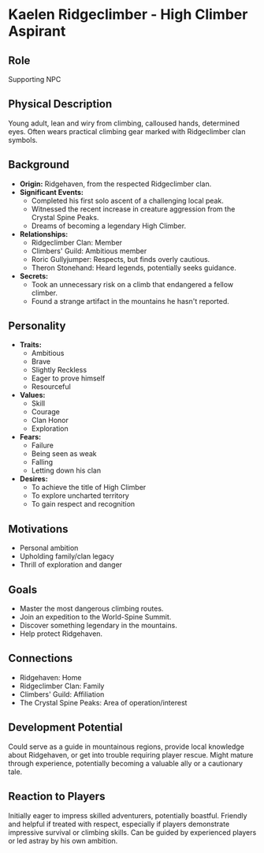 # Kaelen Ridgeclimber - High Climber Aspirant

## Role
Supporting NPC

## Physical Description
Young adult, lean and wiry from climbing, calloused hands, determined eyes. Often wears practical climbing gear marked with Ridgeclimber clan symbols.

## Background
- **Origin:** Ridgehaven, from the respected Ridgeclimber clan.
- **Significant Events:**
  - Completed his first solo ascent of a challenging local peak.
  - Witnessed the recent increase in creature aggression from the Crystal Spine Peaks.
  - Dreams of becoming a legendary High Climber.
- **Relationships:**
  - Ridgeclimber Clan: Member
  - Climbers' Guild: Ambitious member
  - Roric Gullyjumper: Respects, but finds overly cautious.
  - Theron Stonehand: Heard legends, potentially seeks guidance.
- **Secrets:**
  - Took an unnecessary risk on a climb that endangered a fellow climber.
  - Found a strange artifact in the mountains he hasn't reported.

## Personality
- **Traits:**
  - Ambitious
  - Brave
  - Slightly Reckless
  - Eager to prove himself
  - Resourceful
- **Values:**
  - Skill
  - Courage
  - Clan Honor
  - Exploration
- **Fears:**
  - Failure
  - Being seen as weak
  - Falling
  - Letting down his clan
- **Desires:**
  - To achieve the title of High Climber
  - To explore uncharted territory
  - To gain respect and recognition

## Motivations
- Personal ambition
- Upholding family/clan legacy
- Thrill of exploration and danger

## Goals
- Master the most dangerous climbing routes.
- Join an expedition to the World-Spine Summit.
- Discover something legendary in the mountains.
- Help protect Ridgehaven.

## Connections
- Ridgehaven: Home
- Ridgeclimber Clan: Family
- Climbers' Guild: Affiliation
- The Crystal Spine Peaks: Area of operation/interest

## Development Potential
Could serve as a guide in mountainous regions, provide local knowledge about Ridgehaven, or get into trouble requiring player rescue. Might mature through experience, potentially becoming a valuable ally or a cautionary tale.

## Reaction to Players
Initially eager to impress skilled adventurers, potentially boastful. Friendly and helpful if treated with respect, especially if players demonstrate impressive survival or climbing skills. Can be guided by experienced players or led astray by his own ambition.
